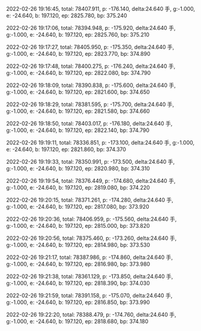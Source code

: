 2022-02-26 19:16:45, total: 78407.911, p: -176.140, delta:24.640 手, g:-1.000, e: -24.640, b: 197.120, ep: 2825.780, bp: 375.240

2022-02-26 19:17:06, total: 78394.948, p: -175.920, delta:24.640 手, g:-1.000, e: -24.640, b: 197.120, ep: 2825.760, bp: 375.210

2022-02-26 19:17:27, total: 78405.950, p: -175.350, delta:24.640 手, g:-1.000, e: -24.640, b: 197.120, ep: 2823.770, bp: 374.890

2022-02-26 19:17:48, total: 78400.275, p: -176.240, delta:24.640 手, g:-1.000, e: -24.640, b: 197.120, ep: 2822.080, bp: 374.790

2022-02-26 19:18:09, total: 78390.838, p: -175.600, delta:24.640 手, g:-1.000, e: -24.640, b: 197.120, ep: 2821.600, bp: 374.650

2022-02-26 19:18:29, total: 78381.595, p: -175.700, delta:24.640 手, g:-1.000, e: -24.640, b: 197.120, ep: 2821.580, bp: 374.660

2022-02-26 19:18:50, total: 78403.017, p: -176.180, delta:24.640 手, g:-1.000, e: -24.640, b: 197.120, ep: 2822.140, bp: 374.790

2022-02-26 19:19:11, total: 78336.851, p: -173.100, delta:24.640 手, g:-1.000, e: -24.640, b: 197.120, ep: 2821.860, bp: 374.370

2022-02-26 19:19:33, total: 78350.991, p: -173.500, delta:24.640 手, g:-1.000, e: -24.640, b: 197.120, ep: 2820.980, bp: 374.310

2022-02-26 19:19:54, total: 78376.449, p: -174.680, delta:24.640 手, g:-1.000, e: -24.640, b: 197.120, ep: 2819.080, bp: 374.220

2022-02-26 19:20:15, total: 78371.261, p: -174.280, delta:24.640 手, g:-1.000, e: -24.640, b: 197.120, ep: 2817.080, bp: 373.920

2022-02-26 19:20:36, total: 78406.959, p: -175.560, delta:24.640 手, g:-1.000, e: -24.640, b: 197.120, ep: 2815.000, bp: 373.820

2022-02-26 19:20:56, total: 78375.460, p: -173.260, delta:24.640 手, g:-1.000, e: -24.640, b: 197.120, ep: 2814.980, bp: 373.530

2022-02-26 19:21:17, total: 78387.986, p: -174.860, delta:24.640 手, g:-1.000, e: -24.640, b: 197.120, ep: 2816.980, bp: 373.980

2022-02-26 19:21:38, total: 78361.129, p: -173.850, delta:24.640 手, g:-1.000, e: -24.640, b: 197.120, ep: 2818.390, bp: 374.030

2022-02-26 19:21:59, total: 78391.158, p: -175.070, delta:24.640 手, g:-1.000, e: -24.640, b: 197.120, ep: 2816.850, bp: 373.990

2022-02-26 19:22:20, total: 78388.479, p: -174.760, delta:24.640 手, g:-1.000, e: -24.640, b: 197.120, ep: 2818.680, bp: 374.180